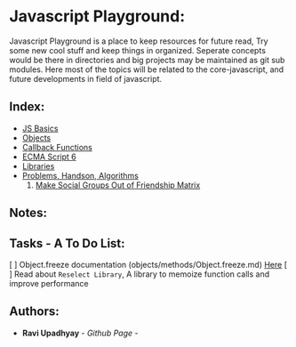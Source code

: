 # Javascript Playground:

Javascript Playground is a place to keep resources for future read, Try some new cool stuff and keep things in organized. Seperate concepts would be there in directories and big projects may be maintained as git sub modules.
Here most of the topics will be related to the core-javascript, and future developments in field of javascript.

## Index:

- [JS Basics](basics)
- [Objects](objects)
- [Callback Functions](callback-functions)
- [ECMA Script 6](https://github.com/Ravi-Upadhyay/ecma-script-6.git)
- [Libraries](libraries)
- [Problems, Handson, Algorithms](practice-problems)
   1. [Make Social Groups Out of Friendship Matrix](practice-problems/social-grouping)


## Notes:

## Tasks - A To Do List:

[ ] Object.freeze documentation (objects/methods/Object.freeze.md) [Here](objects/methods/Object.freeze.md)
[ ] Read about `Reselect Library`, A library to memoize function calls and improve performance

## Authors:

* **Ravi Upadhyay** - *Github Page* - [](https://ravi-upadhyay/github.io)
